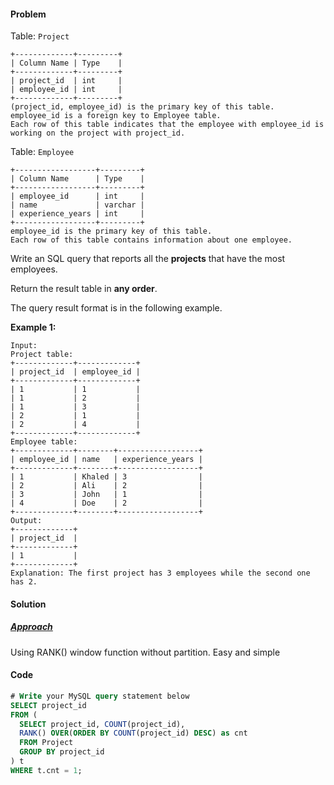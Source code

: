 #### Problem

Table: `Project`

```
+-------------+---------+
| Column Name | Type    |
+-------------+---------+
| project_id  | int     |
| employee_id | int     |
+-------------+---------+
(project_id, employee_id) is the primary key of this table.
employee_id is a foreign key to Employee table.
Each row of this table indicates that the employee with employee_id is working on the project with project_id.
```

 

Table: `Employee`

```
+------------------+---------+
| Column Name      | Type    |
+------------------+---------+
| employee_id      | int     |
| name             | varchar |
| experience_years | int     |
+------------------+---------+
employee_id is the primary key of this table.
Each row of this table contains information about one employee.
```

 

Write an SQL query that reports all the **projects** that have the most employees.

Return the result table in **any order**.

The query result format is in the following example.

 

**Example 1:**

```
Input: 
Project table:
+-------------+-------------+
| project_id  | employee_id |
+-------------+-------------+
| 1           | 1           |
| 1           | 2           |
| 1           | 3           |
| 2           | 1           |
| 2           | 4           |
+-------------+-------------+
Employee table:
+-------------+--------+------------------+
| employee_id | name   | experience_years |
+-------------+--------+------------------+
| 1           | Khaled | 3                |
| 2           | Ali    | 2                |
| 3           | John   | 1                |
| 4           | Doe    | 2                |
+-------------+--------+------------------+
Output: 
+-------------+
| project_id  |
+-------------+
| 1           |
+-------------+
Explanation: The first project has 3 employees while the second one has 2.
```







#### Solution

##### <u>Approach</u>

Using RANK() window function without partition. Easy and simple



#### Code

```sql
# Write your MySQL query statement below
SELECT project_id 
FROM (
  SELECT project_id, COUNT(project_id),
  RANK() OVER(ORDER BY COUNT(project_id) DESC) as cnt
  FROM Project
  GROUP BY project_id
) t
WHERE t.cnt = 1;
```